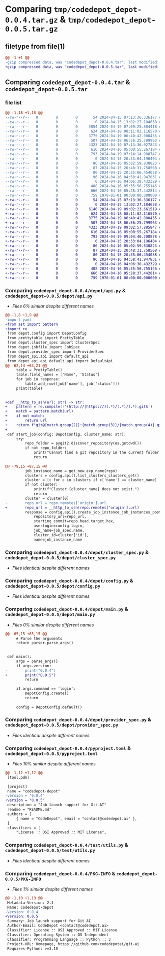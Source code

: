 # Comparing `tmp/codedepot_depot-0.0.4.tar.gz` & `tmp/codedepot_depot-0.0.5.tar.gz`

## filetype from file(1)

```diff
@@ -1 +1 @@
-gzip compressed data, was "codedepot_depot-0.0.4.tar", last modified: Fri Apr 19 07:14:14 2024, max compression
+gzip compressed data, was "codedepot_depot-0.0.5.tar", last modified: Fri Apr 19 09:04:46 2024, max compression
```

## Comparing `codedepot_depot-0.0.4.tar` & `codedepot_depot-0.0.5.tar`

### file list

```diff
@@ -1,18 +1,18 @@
--rw-r--r--   0        0        0       54 2024-04-15 07:13:36.336177 codedepot_depot-0.0.4/README.md
--rw-r--r--   0        0        0        0 2024-04-15 13:02:27.184638 codedepot_depot-0.0.4/depot/__init__.py
--rw-r--r--   0        0        0     5854 2024-04-19 07:09:25.884418 codedepot_depot-0.0.4/depot/api.py
--rw-r--r--   0        0        0      624 2024-04-18 08:11:02.116570 codedepot_depot-0.0.4/depot/cluster_spec.py
--rw-r--r--   0        0        0     3775 2024-04-19 06:40:42.000435 codedepot_depot-0.0.4/depot/config.py
--rw-r--r--   0        0        0      507 2024-04-18 06:56:25.799963 codedepot_depot-0.0.4/depot/jobfile.py
--rw-r--r--   0        0        0     4323 2024-04-19 07:13:36.027843 codedepot_depot-0.0.4/depot/main.py
--rw-r--r--   0        0        0      616 2024-04-16 05:00:55.267184 codedepot_depot-0.0.4/depot/provider_spec.py
--rw-r--r--   0        0        0      793 2024-04-19 07:14:14.988747 codedepot_depot-0.0.4/pyproject.toml
--rw-r--r--   0        0        0        0 2024-04-15 20:33:04.196404 codedepot_depot-0.0.4/test/__init__.py
--rw-r--r--   0        0        0       86 2024-04-16 05:02:59.830823 codedepot_depot-0.0.4/test/resources/cluster_test.yaml
--rw-r--r--   0        0        0       87 2024-04-15 20:48:31.758568 codedepot_depot-0.0.4/test/resources/config.json
--rw-r--r--   0        0        0       80 2024-04-15 20:35:06.454038 codedepot_depot-0.0.4/test/resources/local_cred.json
--rw-r--r--   0        0        0       96 2024-04-16 04:58:41.947831 codedepot_depot-0.0.4/test/resources/provider_test.yaml
--rw-r--r--   0        0        0        0 2024-04-16 04:06:38.432329 codedepot_depot-0.0.4/test/test_client.py
--rw-r--r--   0        0        0      408 2024-04-16 05:35:56.755146 codedepot_depot-0.0.4/test/test_provider.py
--rw-r--r--   0        0        0      666 2024-04-16 05:28:37.442814 codedepot_depot-0.0.4/test/utils.py
--rw-r--r--   0        0        0      759 1970-01-01 00:00:00.000000 codedepot_depot-0.0.4/PKG-INFO
+-rw-r--r--   0        0        0       54 2024-04-15 07:13:36.336177 codedepot_depot-0.0.5/README.md
+-rw-r--r--   0        0        0        0 2024-04-15 13:02:27.184638 codedepot_depot-0.0.5/depot/__init__.py
+-rw-r--r--   0        0        0     6140 2024-04-19 09:02:23.661519 codedepot_depot-0.0.5/depot/api.py
+-rw-r--r--   0        0        0      624 2024-04-18 08:11:02.116570 codedepot_depot-0.0.5/depot/cluster_spec.py
+-rw-r--r--   0        0        0     3775 2024-04-19 06:40:42.000435 codedepot_depot-0.0.5/depot/config.py
+-rw-r--r--   0        0        0      507 2024-04-18 06:56:25.799963 codedepot_depot-0.0.5/depot/jobfile.py
+-rw-r--r--   0        0        0     4323 2024-04-19 09:02:57.885847 codedepot_depot-0.0.5/depot/main.py
+-rw-r--r--   0        0        0      616 2024-04-16 05:00:55.267184 codedepot_depot-0.0.5/depot/provider_spec.py
+-rw-r--r--   0        0        0      793 2024-04-19 09:04:46.208878 codedepot_depot-0.0.5/pyproject.toml
+-rw-r--r--   0        0        0        0 2024-04-15 20:33:04.196404 codedepot_depot-0.0.5/test/__init__.py
+-rw-r--r--   0        0        0       86 2024-04-16 05:02:59.830823 codedepot_depot-0.0.5/test/resources/cluster_test.yaml
+-rw-r--r--   0        0        0       87 2024-04-15 20:48:31.758568 codedepot_depot-0.0.5/test/resources/config.json
+-rw-r--r--   0        0        0       80 2024-04-15 20:35:06.454038 codedepot_depot-0.0.5/test/resources/local_cred.json
+-rw-r--r--   0        0        0       96 2024-04-16 04:58:41.947831 codedepot_depot-0.0.5/test/resources/provider_test.yaml
+-rw-r--r--   0        0        0        0 2024-04-16 04:06:38.432329 codedepot_depot-0.0.5/test/test_client.py
+-rw-r--r--   0        0        0      408 2024-04-16 05:35:56.755146 codedepot_depot-0.0.5/test/test_provider.py
+-rw-r--r--   0        0        0      666 2024-04-16 05:28:37.442814 codedepot_depot-0.0.5/test/utils.py
+-rw-r--r--   0        0        0      759 1970-01-01 00:00:00.000000 codedepot_depot-0.0.5/PKG-INFO
```

### Comparing `codedepot_depot-0.0.4/depot/api.py` & `codedepot_depot-0.0.5/depot/api.py`

 * *Files 6% similar despite different names*

```diff
@@ -1,8 +1,9 @@
-import yaml
+from ast import pattern
+import re
 from depot.config import DepotConfig
 from prettytable import PrettyTable
 from depot.cluster_spec import ClusterSpec
 from depot.jobfile import JobSpec
 from depot.provider_spec import ProviderSpec
 from depot_api.api import default_api
 from depot_api.api.default_api import DefaultApi
@@ -62,14 +63,21 @@
     table = PrettyTable()
     table.field_names = ['Name', 'Status']
     for job in response:
         table.add_row([job['name'], job['status']])
     print(table)
 
 
+def __http_to_ssh(url: str) -> str:
+    pattern = re.compile(r'(http://|https://)(.*)/(.*)/(.*).git$')
+    match = pattern.match(url)
+    if not match:
+        return url
+    return f"git@{match.group(2)}:{match.group(3)}/{match.group(4)}.git"
+    
 def start_job(config: DepotConfig, cluster_name: str):
     try:
         repo_folder = pygit2.discover_repository(os.getcwd())
         if not repo_folder:
             print("Cannot find a git repository in the current folder. Please run this command from a git repository.")
             return
 
@@ -79,15 +87,15 @@
         job_instance_name = get_new_exp_name(repo)
         clusters = config.api().list_clusters_clusters_get()
         cluster = [c for c in clusters if c['name'] == cluster_name]
         if not cluster:
             print(f"Cluster {cluster_name} does not exist.")
             return
         cluster = cluster[0]
-        repo_url = repo.remotes['origin'].url
+        repo_url = __http_to_ssh(repo.remotes['origin'].url)
         response = config.api().create_job_instance_job_instances_post(JobInstanceIn(
             repository_url=repo_url,
             starting_commit=repo.head.target.hex,
             userlogin=config.login,
             job_name=job_spec.name,
             cluster_id=cluster['id'],
             name=job_instance_name
```

### Comparing `codedepot_depot-0.0.4/depot/cluster_spec.py` & `codedepot_depot-0.0.5/depot/cluster_spec.py`

 * *Files identical despite different names*

### Comparing `codedepot_depot-0.0.4/depot/config.py` & `codedepot_depot-0.0.5/depot/config.py`

 * *Files identical despite different names*

### Comparing `codedepot_depot-0.0.4/depot/main.py` & `codedepot_depot-0.0.5/depot/main.py`

 * *Files 0% similar despite different names*

```diff
@@ -65,15 +65,15 @@
     # Parse the arguments
     return parser.parse_args()
 
 
 def main():
     args = parse_args()
     if args.version:
-        print("0.0.4")
+        print("0.0.5")
         return
 
     if args.command == 'login':
         DepotConfig.create()
         return
 
     config = DepotConfig.default()
```

### Comparing `codedepot_depot-0.0.4/depot/provider_spec.py` & `codedepot_depot-0.0.5/depot/provider_spec.py`

 * *Files identical despite different names*

### Comparing `codedepot_depot-0.0.4/pyproject.toml` & `codedepot_depot-0.0.5/pyproject.toml`

 * *Files 10% similar despite different names*

```diff
@@ -1,12 +1,12 @@
 [tool.pdm]
 
 [project]
 name = "codedepot-depot"
-version = "0.0.4"
+version = "0.0.5"
 description = "Job launch support for Git AI"
 readme = "README.md"
 authors = [
     { name = "CodeDepot", email = "contact@codedepot.ai" },
 ]
 classifiers = [
     "License :: OSI Approved :: MIT License",
```

### Comparing `codedepot_depot-0.0.4/test/utils.py` & `codedepot_depot-0.0.5/test/utils.py`

 * *Files identical despite different names*

### Comparing `codedepot_depot-0.0.4/PKG-INFO` & `codedepot_depot-0.0.5/PKG-INFO`

 * *Files 1% similar despite different names*

```diff
@@ -1,10 +1,10 @@
 Metadata-Version: 2.1
 Name: codedepot-depot
-Version: 0.0.4
+Version: 0.0.5
 Summary: Job launch support for Git AI
 Author-Email: CodeDepot <contact@codedepot.ai>
 Classifier: License :: OSI Approved :: MIT License
 Classifier: Operating System :: OS Independent
 Classifier: Programming Language :: Python :: 3
 Project-URL: Homepage, https://github.com/codedepotai/git-ai
 Requires-Python: >=3.10
```

